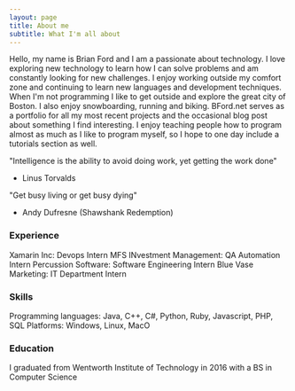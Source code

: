 ```yaml
---
layout: page
title: About me
subtitle: What I'm all about
---
```


Hello, my name is Brian Ford and I am a passionate about technology. I love exploring new technology to learn how I can solve problems  and am constantly looking for new challenges. I enjoy working outside my comfort zone and continuing to learn new languages and development techniques. When I'm not programming I like to get outside and explore the great city of Boston. I also enjoy snowboarding, running and biking.
BFord.net serves as a portfolio for all my most recent projects and the occasional blog post about something I find interesting. I enjoy teaching people how to program almost as much as I like to program myself, so I hope to one day include a tutorials section as well.


"Intelligence is the ability to avoid doing work, yet getting the work done"
- Linus Torvalds

"Get busy living or get busy dying"
- Andy Dufresne (Shawshank Redemption)

### Experience

Xamarin Inc: Devops Intern
MFS INvestment Management: QA Automation Intern
Percussion Software: Software Engineering Intern
Blue Vase Marketing: IT Department Intern

### Skills

Programming languages: Java, C++, C#, Python, Ruby, Javascript, PHP, SQL
Platforms: Windows, Linux, MacO

### Education

I graduated from Wentworth Institute of Technology in 2016 with a BS in Computer Science